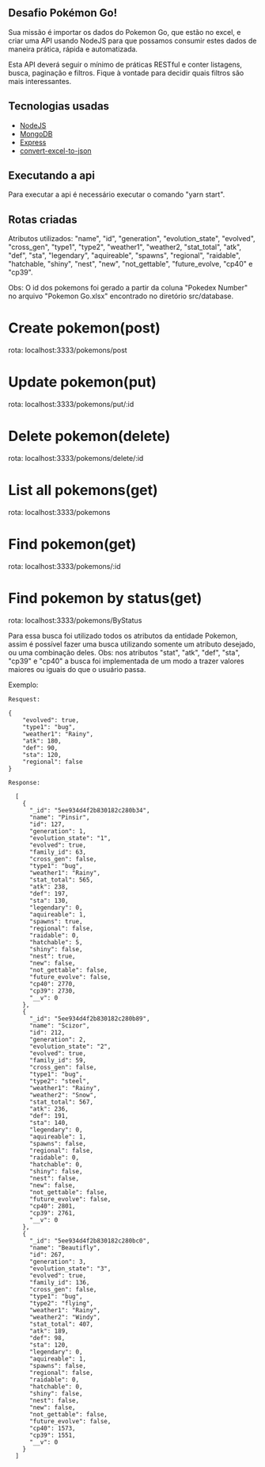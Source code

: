 ## Desafio Pokémon Go!

Sua missão é importar os dados do Pokemon Go, que estão no excel, e criar uma API usando NodeJS para que possamos consumir estes dados de maneira prática, rápida e automatizada.

Esta API deverá seguir o mínimo de práticas RESTful e conter listagens, busca, paginação e filtros. Fique à vontade para decidir quais filtros são mais interessantes.

## Tecnologias usadas

- <a href="https://nodejs.org/en/about/">NodeJS</a>
- <a href="https://www.mongodb.com/">MongoDB</a>
- <a href="https://expressjs.com/">Express</a>
- <a href="https://www.npmjs.com/package/convert-excel-to-json">convert-excel-to-json</a>

## Executando a api

Para executar a api é necessário executar o comando "yarn start".

## Rotas criadas

Atributos utilizados: "name", "id", "generation", "evolution_state", "evolved", "cross_gen", "type1", "type2", "weather1", "weather2, "stat_total", "atk", "def", "sta", "legendary", "aquireable", "spawns", "regional", "raidable", "hatchable, "shiny", "nest", "new", "not_gettable", "future_evolve, "cp40" e "cp39".

Obs: O id dos pokemons foi gerado a partir da coluna "Pokedex Number" no arquivo "Pokemon Go.xlsx" encontrado no diretório src/database.

# Create pokemon(post)
  rota: localhost:3333/pokemons/post

# Update pokemon(put)
  rota: localhost:3333/pokemons/put/:id

# Delete pokemon(delete)
  rota: localhost:3333/pokemons/delete/:id

# List all pokemons(get)
  rota: localhost:3333/pokemons

# Find pokemon(get)
  rota: localhost:3333/pokemons/:id

# Find pokemon by status(get)
  rota: localhost:3333/pokemons/ByStatus

  Para essa busca foi utilizado todos os atributos da entidade Pokemon, assim é possível fazer uma busca utilizando somente um atributo desejado, ou uma combinação deles.
  Obs: nos atributos "stat", "atk", "def", "sta", "cp39" e "cp40" a busca foi implementada de um modo a trazer valores maiores ou iguais do que o usuário passa.

  Exemplo:

    Resquest:

    {
	    "evolved": true,
	    "type1": "bug",
	    "weather1": "Rainy",
	    "atk": 180,
	    "def": 90,
	    "sta": 120,
	    "regional": false
    }

    Response:

      [
        {
          "_id": "5ee934d4f2b830182c280b34",
          "name": "Pinsir",
          "id": 127,
          "generation": 1,
          "evolution_state": "1",
          "evolved": true,
          "family_id": 63,
          "cross_gen": false,
          "type1": "bug",
          "weather1": "Rainy",
          "stat_total": 565,
          "atk": 238,
          "def": 197,
          "sta": 130,
          "legendary": 0,
          "aquireable": 1,
          "spawns": true,
          "regional": false,
          "raidable": 0,
          "hatchable": 5,
          "shiny": false,
          "nest": true,
          "new": false,
          "not_gettable": false,
          "future_evolve": false,
          "cp40": 2770,
          "cp39": 2730,
          "__v": 0
        },
        {
          "_id": "5ee934d4f2b830182c280b89",
          "name": "Scizor",
          "id": 212,
          "generation": 2,
          "evolution_state": "2",
          "evolved": true,
          "family_id": 59,
          "cross_gen": false,
          "type1": "bug",
          "type2": "steel",
          "weather1": "Rainy",
          "weather2": "Snow",
          "stat_total": 567,
          "atk": 236,
          "def": 191,
          "sta": 140,
          "legendary": 0,
          "aquireable": 1,
          "spawns": false,
          "regional": false,
          "raidable": 0,
          "hatchable": 0,
          "shiny": false,
          "nest": false,
          "new": false,
          "not_gettable": false,
          "future_evolve": false,
          "cp40": 2801,
          "cp39": 2761,
          "__v": 0
        },
        {
          "_id": "5ee934d4f2b830182c280bc0",
          "name": "Beautifly",
          "id": 267,
          "generation": 3,
          "evolution_state": "3",
          "evolved": true,
          "family_id": 136,
          "cross_gen": false,
          "type1": "bug",
          "type2": "flying",
          "weather1": "Rainy",
          "weather2": "Windy",
          "stat_total": 407,
          "atk": 189,
          "def": 98,
          "sta": 120,
          "legendary": 0,
          "aquireable": 1,
          "spawns": false,
          "regional": false,
          "raidable": 0,
          "hatchable": 0,
          "shiny": false,
          "nest": false,
          "new": false,
          "not_gettable": false,
          "future_evolve": false,
          "cp40": 1573,
          "cp39": 1551,
          "__v": 0
        }
      ]

